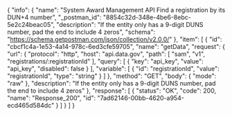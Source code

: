 {
  "info": {
    "name": "System Award Management API Find a registration by its DUN+4 number",
    "_postman_id": "8854c32d-348e-4be6-8ebc-5e2c24beac05",
    "description": "If the entity only has a 9-digit DUNS number, pad the end to include 4 zeros",
    "schema": "https://schema.getpostman.com/json/collection/v2.0.0/"
  },
  "item": [
    {
      "id": "cbcf1c4a-1e53-4a14-978c-6ed3cfe59705",
      "name": "getData",
      "request": {
        "url": {
          "protocol": "http",
          "host": "api.data.gov",
          "path": [
            "sam",
            "v1",
            "registrations/:registrationId"
          ],
          "query": [
            {
              "key": "api_key",
              "value": "api_key",
              "disabled": false
            }
          ],
          "variable": [
            {
              "id": "registrationId",
              "value": "registrationId",
              "type": "string"
            }
          ]
        },
        "method": "GET",
        "body": {
          "mode": "raw"
        },
        "description": "If the entity only has a 9-digit DUNS number, pad the end to include 4 zeros"
      },
      "response": [
        {
          "status": "OK",
          "code": 200,
          "name": "Response_200",
          "id": "7ad62146-00bb-4620-a954-ecd465d584dc"
        }
      ]
    }
  ]
}